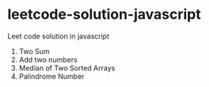 # leetcode-solution-javascript
Leet code solution in javascript

1. Two Sum
2. Add two numbers
3. Median of Two Sorted Arrays 
4. Palindrome Number

